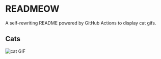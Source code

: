 # READMEOW

A self-rewriting README powered by GitHub Actions to display cat gifs.

## Cats

![cat GIF](https://media1.giphy.com/media/6byDVsPwzrz9K/200.gif?cid=9acd02dam8ysx6yhrdjzmrn98t2665jdvl5si633qyu8ermu&ep=v1_gifs_search&rid=200.gif&ct=g)
